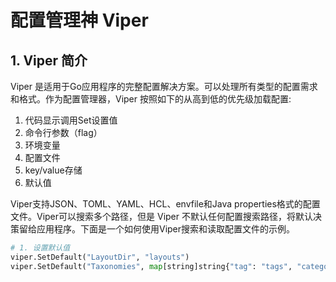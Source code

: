 # 配置管理神 Viper



## 1. Viper 简介
Viper 是适用于Go应用程序的完整配置解决方案。可以处理所有类型的配置需求和格式。作为配置管理器，Viper 按照如下的从高到低的优先级加载配置:
1. 代码显示调用Set设置值
2. 命令行参数（flag）
3. 环境变量
4. 配置文件
5. key/value存储
6. 默认值

Viper支持JSON、TOML、YAML、HCL、envfile和Java properties格式的配置文件。Viper可以搜索多个路径，但是 Viper 不默认任何配置搜索路径，将默认决策留给应用程序。下面是一个如何使用Viper搜索和读取配置文件的示例。

```python
# 1. 设置默认值
viper.SetDefault("LayoutDir", "layouts")
viper.SetDefault("Taxonomies", map[string]string{"tag": "tags", "category": "categories"})


```

